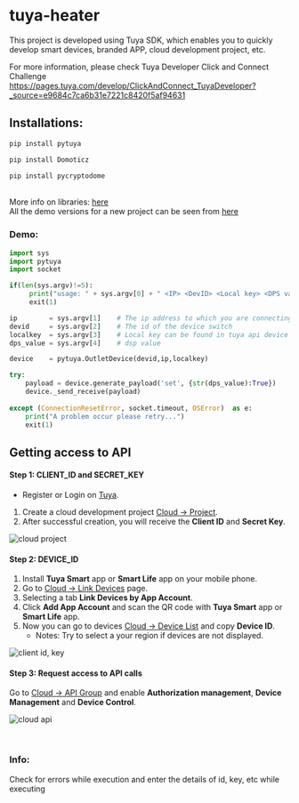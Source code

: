 # tuya-heater

This project is developed using Tuya SDK, which enables you to quickly develop smart devices, branded APP, cloud development project, etc.

For more information, please check Tuya Developer Click and Connect Challenge https://pages.tuya.com/develop/ClickAndConnect_TuyaDeveloper?_source=e9684c7ca6b31e7221c8420f5af94631
 
 <h2>Installations:</h2>
 
 
```python
pip install pytuya  
```

```python
pip install Domoticz 
```

```python
pip install pycryptodome 
```
<br>
More info on libraries: <a href="https://github.com/clach04/python-tuya">here</a><br>
All the demo versions for a new project can be seen from <a href="https://developer.tuya.com/en/demo/tutorials">here</a><br>

<h3>Demo:</h3>

```python
import sys
import pytuya
import socket

if(len(sys.argv)!=5):
 	 print("usage: " + sys.argv[0] + " <IP> <DevID> <Local key> <DPS value>")
	 exit(1)

ip        = sys.argv[1]    # The ip address to which you are connecting the bulb with
devid     = sys.argv[2]	   # The id of the device switch
localkey  = sys.argv[3]    # Local key can be found in tuya api device info
dps_value = sys.argv[4]    # dsp value

device    = pytuya.OutletDevice(devid,ip,localkey)

try:
	payload = device.generate_payload('set', {str(dps_value):True})
	device._send_receive(payload)
	
except (ConnectionResetError, socket.timeout, OSError)  as e:
	print("A problem occur please retry...")
	exit(1)
```

## Getting access to API
#### Step 1: CLIENT_ID and SECRET_KEY
- Register or Login on <a href="https://auth.tuya.com" target="_blanck">Tuya</a>.
1. Create a cloud development project <a href="https://iot.tuya.com/cloud" target="_blanck">Cloud -> Project</a>.
2. After successful creation, you will receive the **Client ID** and **Secret Key**.

![cloud project](https://user-images.githubusercontent.com/87131635/124926339-0a829180-e01b-11eb-887c-d79b2018f5a4.PNG)

#### Step 2: DEVICE_ID
1. Install **Tuya Smart** app or **Smart Life** app on your mobile phone.
2. Go to <a href="https://iot.tuya.com/cloud/appinfo/cappId/device" target="_blanck">Cloud -> Link Devices</a> page.
3. Selecting a tab **Link Devices by App Account**.
4. Click **Add App Account** and scan the QR code with **Tuya Smart** app or **Smart Life** app.
5. Now you can go to devices <a href="https://iot.tuya.com/cloud/appinfo/cappId/deviceList" target="_blanck">Cloud -> Device List</a> and copy **Device ID**.
    * Notes: Try to select a your region if devices are not displayed.

![client id, key](https://user-images.githubusercontent.com/87131635/124926387-18d0ad80-e01b-11eb-8b23-c41ccf96f799.PNG)

#### Step 3: Request access to API calls
Go to <a href="https://iot.tuya.com/cloud/appinfo/cappId/setting" target="_blanck">Cloud -> API Group</a> and enable **Authorization management**, **Device Management** and **Device Control**.

![cloud api](https://user-images.githubusercontent.com/87131635/124926553-4a497900-e01b-11eb-8a95-aa7ec9ba504e.PNG)


<br>
<h3>Info:</h3>
Check for errors while execution and enter the details of id, key, etc while executing


